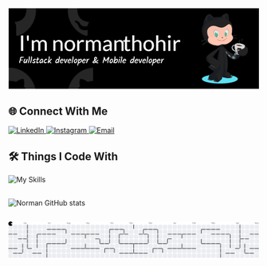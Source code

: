 ![Norman Thohir](img/github-header-image.png)

## 🌐 Connect With Me
<p align="left">
  <a href="https://www.linkedin.com/in/muhammad-norman-thohir-926730286/" target="_blank">
    <img src="https://img.shields.io/badge/-LinkedIn-0A66C2?style=flat-square&logo=linkedin&logoColor=white" alt="LinkedIn" height="25">
  </a>
  <a href="https://www.instagram.com/_manth30/" target="_blank">
    <img src="https://img.shields.io/badge/-Instagram-E4405F?style=flat-square&logo=instagram&logoColor=white" alt="Instagram" height="25">
  </a>
  <a href="mailto:normanmuhammad300@gmail.com" target="_blank">
    <img src="https://img.shields.io/badge/-Email-EA4335?style=flat-square&logo=gmail&logoColor=white" alt="Email" height="25">
  </a>

</p>

## 🛠 Things I Code With

![My Skills](https://skillicons.dev/icons?i=laravel,flutter,python,dart,php,tailwind,bootstrap,javascript,mysql,firebase,supabase,html,css,git,npm,&perline=11)

##

![Norman GitHub stats](https://github-readme-stats.vercel.app/api?username=normanthohir&show_icons=true&theme=radical)

##

<picture>
  <source media="(prefers-color-scheme: dark)" srcset="https://raw.githubusercontent.com/normanthohir/normanthohir/output/pacman-contribution-graph-dark.svg">
  <source media="(prefers-color-scheme: light)" srcset="https://raw.githubusercontent.com/normanthohir/normanthohir/output/pacman-contribution-graph.svg">
  <img alt="pacman contribution graph" src="https://raw.githubusercontent.com/normanthohir/normanthohir/output/pacman-contribution-graph.svg">
</picture>

###